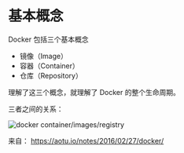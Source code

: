 # 基本概念
Docker 包括三个基本概念
* 镜像（Image）
* 容器（Container）
* 仓库（Repository）

理解了这三个概念，就理解了 Docker 的整个生命周期。

三者之间的关系：

![docker container/images/registry](https://img.aotu.io/lizhi/docker/cmmd.png)

来自： https://aotu.io/notes/2016/02/27/docker/

